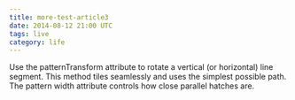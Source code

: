 ```yaml
---
title: more-test-article3
date: 2014-08-12 21:00 UTC
tags: live
category: life
---
```


Use the patternTransform attribute to rotate a vertical (or horizontal) line segment. This method tiles seamlessly and uses the simplest possible path. The pattern width attribute controls how close parallel hatches are.
